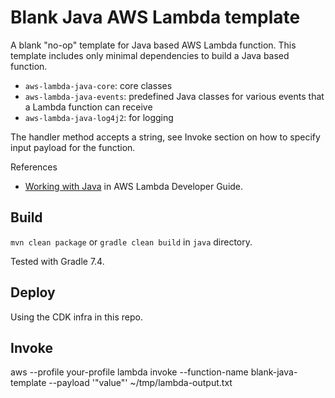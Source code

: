 # Blank Java AWS Lambda template

A blank "no-op" template for Java based AWS Lambda function.
This template includes only minimal dependencies to build a Java based function.

* `aws-lambda-java-core`: core classes
* `aws-lambda-java-events`: predefined Java classes for various events that a Lambda function can receive
* `aws-lambda-java-log4j2`: for logging

The handler method accepts a string, see Invoke section on how to specify input payload for the function.

References

* [Working with Java](https://docs.aws.amazon.com/lambda/latest/dg/lambda-java.html) in AWS Lambda Developer Guide.

## Build

`mvn clean package` or `gradle clean build` in `java` directory.

Tested with Gradle 7.4.

## Deploy

Using the CDK infra in this repo.

## Invoke

aws --profile your-profile lambda invoke --function-name blank-java-template --payload '"value"' ~/tmp/lambda-output.txt
